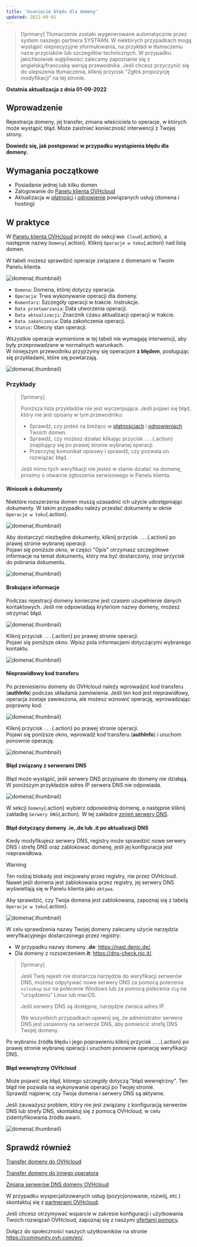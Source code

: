 ```yaml
---
title: 'Usunięcie błędu dla domeny'
updated: 2022-09-01
---
```


> [!primary]
> Tłumaczenie zostało wygenerowane automatycznie przez system naszego partnera SYSTRAN. W niektórych przypadkach mogą wystąpić nieprecyzyjne sformułowania, na przykład w tłumaczeniu nazw przycisków lub szczegółów technicznych. W przypadku jakichkolwiek wątpliwości zalecamy zapoznanie się z angielską/francuską wersją przewodnika. Jeśli chcesz przyczynić się do ulepszenia tłumaczenia, kliknij przycisk "Zgłóś propozycję modyfikacji" na tej stronie.
>

**Ostatnia aktualizacja z dnia 01-09-2022**

## Wprowadzenie

Rejestracja domeny, jej transfer, zmiana właściciela to operacje, w których może wystąpić błąd. Może zaistnieć konieczność interwencji z Twojej strony.

**Dowiedz się, jak postępować w przypadku wystąpienia błędu dla domeny.**

## Wymagania początkowe

- Posiadanie jednej lub kilku domen
- Zalogowanie do [Panelu klienta OVHcloud](https://www.ovh.com/auth/?action=gotomanager&from=https://www.ovh.pl/&ovhSubsidiary=pl)
- Aktualizacja w [płatności](/pages/account/billing/invoice_management#pay-bills) i [odnowienie](/pages/account/billing/how_to_use_automatic_renewal#renewal-management) powiązanych usług (domena i hosting)
## W praktyce

W [Panelu klienta OVHcloud](https://www.ovh.com/auth/?action=gotomanager&from=https://www.ovh.pl/&ovhSubsidiary=pl) przejdź do sekcji `Web Cloud`{.action}, a następnie nazwy `Domeny`{.action}. Kliknij `Operacje w toku`{.action} nad listą domen.

W tabeli możesz sprawdzić operacje związane z domenami w Twoim Panelu klienta.

![domena](images/domain-error-table01.png){.thumbnail}

- `Domena`: Domena, której dotyczy operacja.
- `Operacja`: Trwa wykonywanie operacji dla domeny.
- `Komentarz`: Szczegóły operacji w trakcie. Instrukcje.
- `Data przetwarzania`: Data utworzenia operacji.
- `Data aktualizacji`:  Znacznik czasu aktualizacji operacji w trakcie.
- `Data zakończenia`: Data zakończenia operacji.
- `Status`: Obecny stan operacji.

Wszystkie operacje wymienione w tej tabeli nie wymagają interwencji, aby były przeprowadzane w normalnych warunkach.<br>
W niniejszym przewodniku przyjrzymy się operacjom **z błędem**, posługując się przykładami, które się powtarzają.

![domena](images/domain-error-table02.png){.thumbnail}

### Przykłady

> [!primary]
>
> Poniższa lista przykładów nie jest wyczerpująca. Jeśli pojawi się błąd, który nie jest opisany w tym przewodniku:
>
> - Sprawdź, czy jesteś na bieżąco w [płatnościach](/pages/account/billing/invoice_management#pay-bills) i [odnowieniach](/pages/account/billing/how_to_use_automatic_renewal#renewal-management) Twoich domen.
> - Sprawdź, czy możesz działać klikając przycisk `...`{.action} znajdujący się po prawej stronie wybranej operacji.
> - Przeczytaj komunikat opisowy i sprawdź, czy pozwala on rozwiązać błąd.
>
> Jeśli mimo tych weryfikacji nie jesteś w stanie działać na domenę, prosimy o otwarcie zgłoszenia serwisowego w Panelu klienta.
>

#### Wniosek o dokumenty

Niektóre rozszerzenia domen muszą uzasadnić ich użycie udostępniając dokumenty. W takim przypadku należy przesłać dokumenty w oknie `Operacje w toku`{.action}.

![domena](images/domain-error01.png){.thumbnail}

Aby dostarczyć niezbędne dokumenty, kliknij przycisk `...`{.action} po prawej stronie wybranej operacji.<br>
Pojawi się poniższe okno, w części "Opis" otrzymasz szczegółowe informacje na temat dokumentu, który ma być dostarczony, oraz przycisk do pobrania dokumentu.

![domena](images/domain-error02.png){.thumbnail}

#### Brakujące informacje

Podczas rejestracji domeny konieczne jest czasem uzupełnienie danych kontaktowych. Jeśli nie odpowiadają kryteriom nazwy domeny, możesz otrzymać błąd.

![domena](images/domain-error03.png){.thumbnail}

Kliknij przycisk `...`{.action} po prawej stronie operacji.<br>
Pojawi się poniższe okno. Wpisz pola informacjami dotyczącymi wybranego kontaktu.

![domena](images/domain-error04.png){.thumbnail}

#### Nieprawidłowy kod transferu 

Po przeniesieniu domeny do OVHcloud należy wprowadzić kod transferu (**authInfo**) podczas składania zamówienia. Jeśli ten kod jest nieprawidłowy, operacja zostaje zawieszona, ale możesz wznowić operację, wprowadzając poprawny kod.

![domena](images/domain-error05.png){.thumbnail}

Kliknij przycisk `...`{.action} po prawej stronie operacji.<br>
Pojawi się poniższe okno, wprowadź kod transferu (**authInfo**) i uruchom ponownie operację.

![domena](images/domain-error06.png){.thumbnail}

#### Błąd związany z serwerami DNS

Błąd może wystąpić, jeśli serwery DNS przypisane do domeny nie działają.<br>
W poniższym przykładzie adres IP serwera DNS nie odpowiada.

![domena](images/domain-error07.png){.thumbnail}

W sekcji `Domeny`{.action} wybierz odpowiednią domenę, a następnie kliknij zakładkę `Serwery DNS`{.action}. W tej zakładce [zmień serwery DNS](/pages/web/domains/dns_server_general_information). 

#### Błąd dotyczący domeny **.ie**,.**de** lub **.it** po aktualizacji DNS

Kiedy modyfikujesz serwery DNS, registry może sprawdzić nowe serwery DNS i strefę DNS oraz zablokować domenę, jeśli jej konfiguracja jest nieprawidłowa.

> [!warning]
>
> Ten rodzaj blokady jest inicjowany przez registry, nie przez OVHcloud. Nawet jeśli domena jest zablokowana przez registry, jej serwery DNS wyświetlają się w Panelu klienta jako `aktywa`.

Aby sprawdzić, czy Twoja domena jest zablokowana, zapoznaj się z tabelą `Operacje w toku`{.action}.

![domena](images/domain-error08.png){.thumbnail}

W celu sprawdzenia nazwy Twojej domeny zalecamy użycie narzędzia weryfikacyjnego dostarczonego przez registry:

- W przypadku nazwy domeny **.de**: <https://nast.denic.de/>.
- Dla domeny z rozszerzeniem.**it**: <https://dns-check.nic.it/>.

> [!primary]
>
> Jeśli Twój rejestr nie dostarcza narzędzia do weryfikacji serwerów DNS, możesz odpytywać nowe serwery DNS za pomocą polecenia `nslookup` sur na polecenie Windows lub za pomocą polecenia `dig` na "urządzeniu" Linux lub macOS. 
>
> Jeśli serwery DNS są dostępne, narzędzie zwraca adres IP.
>
> We wszystkich przypadkach upewnij się, że administrator serwera DNS jest ustawiony na serwerze DNS, aby pomieścić strefę DNS Twojej domeny.

Po wybraniu źródła błędu i jego poprawieniu kliknij przycisk `...`{.action} po prawej stronie wybranej operacji i uruchom ponownie operację weryfikacji DNS.

#### Błąd wewnętrzny OVHcloud

Może pojawić się błąd, którego szczegóły dotyczą "błąd wewnętrzny". Ten błąd nie pozwala na wykonywanie operacji po Twojej stronie.<br>
Sprawdź najpierw, czy Twoja domena i serwery DNS są aktywne. 

Jeśli zauważysz problem, który nie jest związany z konfiguracją serwerów DNS lub strefy DNS, skontaktuj się z pomocą OVHcloud, w celu zidentyfikowania źródła awarii.

![domena](images/domain-error09.png){.thumbnail}

## Sprawdź również

[Transfer domeny do OVHcloud](/pages/web/domains/transfer_incoming_generic_domain)

[Transfer domeny do innego operatora](/pages/web/domains/transfer_outgoing_domain)

[Zmiana serwerów DNS domeny OVHcloud](/pages/web/domains/dns_server_general_information)
 
W przypadku wyspecjalizowanych usług (pozycjonowanie, rozwój, etc.) skontaktuj się z [partnerami OVHcloud](https://partner.ovhcloud.com/pl/directory/).

Jeśli chcesz otrzymywać wsparcie w zakresie konfiguracji i użytkowania Twoich rozwiązań OVHcloud, zapoznaj się z naszymi [ofertami pomocy](https://www.ovhcloud.com/pl/support-levels/).

Dołącz do społeczności naszych użytkowników na stronie <https://community.ovh.com/en/>. 